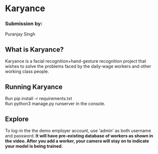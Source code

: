 # Karyance
### Submission by:
Puranjay Singh<br>
## What is Karyance?<br>
Karyance is a facial recognition+hand-gesture recognition project that wishes to solve the problems faced by the daily-wage workers and other working class people.<br>
## Running Karyance<br>
Run pip install -r requirements.txt<br>
Run python3 manage.py runserver in the console. <br>
## Explore
To log-in the the demo employer account, use 'admin' as both username and password.<b>
It will have pre-existing database of  workers as shown in the video.
After you add a worker, your camera will stay on to indicate your model is being trained.<b>
  
